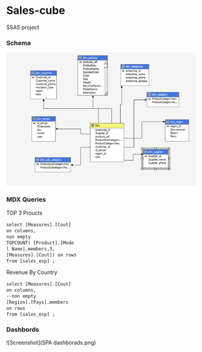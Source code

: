 # Sales-cube
SSAS project

### Schema

![Screenshot](Picture1.png)

### MDX Queries

TOP 3 Proucts
```
select [Measures].[Cout]
on columns,
non empty
TOPCOUNT( [Product].[Mode
l Name].members,3,
[Measures].[Cout]) on rows
from [sales_esp] ;
```
Revenue By Country
```
select [Measures].[Cout]
on columns,
--non empty
[Region].[Pays].members
on rows
from [sales_esp] ;
```

### Dashbords

![Screenshot](SPA dashborads.png)
